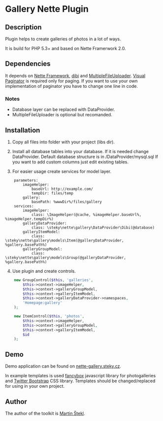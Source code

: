 # Gallery Nette Plugin

## Description

Plugin helps to create galleries of photos in a lot of ways.

It is build for PHP 5.3+ and based on Nette Framerwork 2.0.

## Dependencies

It depends on [Nette Framework](http://nette.org/), [dibi](http://dibiphp.com/) and
[MultipleFileUploader](http://addons.nette.org/cs/multiplefileupload).
[Visual Paginator](http://addons.nette.org/cs/visualpaginator) is required only
for paging. If you want to use your own implementation of paginator you have to
change one line in code.

### Notes

* Database layer can be replaced with DataProvider.
* MultipleFileUploader is optional but recomanded.

## Installation

1. Copy all files into folder with your project (libs dir).

2. Install all database tables into your database. If it is needed change DataProvider.
   Default database structure is in /DataProvider/mysql.sql
   If you want to add custom columns just edit existing tables.

3. For easier usage create services for model layer.
```neon
	parameters:
		imageHelper:
			baseUrl: http://example.com/
			tempDir: files/temp
		gallery:
			basePath: %wwwDir%/files/gallery
	services:
		imageHelper:
			class: \ImageHelper(@cache, %imageHelper.baseUrl%,  %imageHelper.tempDir%)
		galleryDataProvider:
			class: \steky\nette\gallery\DataProvider\Dibi(@database)
		galleryItemModel:
			class: \steky\nette\gallery\models\Item(@galleryDataProvider, %gallery.basePath%)
		galleryGroupModel:
			class: \steky\nette\gallery\models\Group(@galleryDataProvider, %gallery.basePath%)
```
4. Use plugin and create controls.
```php
	new GroupControl($this, 'galleries',
		$this->context->imageHelper,
		$this->context->galleryGroupModel,
		$this->context->galleryItemModel,
		$this->context->galleryDataProvider->namespaces,
		'Homepage:gallery'
	);
```
```php
	new ItemControl($this, 'photos',
		$this->context->imageHelper,
		$this->context->galleryGroupModel,
		$this->context->galleryItemModel,
		$id
	);
```
## Demo

Demo application can be found on [nette-gallery.steky.cz](nette-gallery.steky.cz).

In example templates is used [fancybox](http://fancybox.net/) javascript library
for photogalleries and [Twitter Bootstrap](http://twitter.github.com/bootstrap/)
CSS library. Templates should be changed/replaced for using in your own project.

## Author

The author of the toolkit is [Martin Štekl](mailto:martin.stekl@gmail.com).
